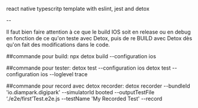 react native typescritp template with eslint, jest and detox

--

Il faut bien faire attention à ce que le build IOS soit en release ou en debug en fonction de ce qu'on teste avec Detox, puis de re BUILD avec Detox dès qu'on fait des modifications dans le code.

##commande pour build:
npx detox build --configuration ios

##commande pour tester:
detox test --configuration ios
detox test --configuration ios --loglevel trace

##commande pour record avec detox recorder:
detox recorder --bundleId 'io.diampark.digipark' --simulatorId booted --outputTestFile ‘./e2e/first’Test.e2e.js --testName 'My Recorded Test' --record
